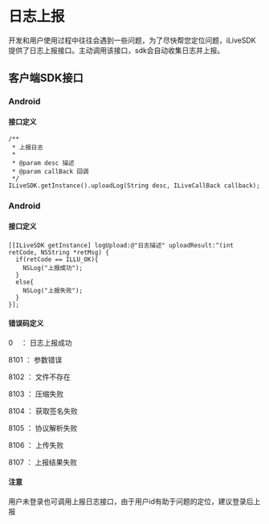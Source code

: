 # 日志上报
开发和用户使用过程中往往会遇到一些问题，为了尽快帮您定位问题，iLiveSDK提供了日志上报接口。主动调用该接口，sdk会自动收集日志并上报。
## 客户端SDK接口
### Android

#### 接口定义

```
/**
 * 上报日志
 *
 * @param desc 描述
 * @param callBack 回调
 */
ILiveSDK.getInstance().uploadLog(String desc, ILiveCallBack callback);

```

### Android

#### 接口定义

```
[[ILiveSDK getInstance] logUpload:@"日志描述" uploadResult:^(int retCode, NSString *retMsg) {
  if(retCode == ILLU_OK){
    NSLog("上报成功");
  }
  else{
    NSLog("上报失败");
  }
}];

```

#### 错误码定义
0    ： 日志上报成功

8101 ： 参数错误

8102 ： 文件不存在

8103 ： 压缩失败

8104 ： 获取签名失败

8105 ： 协议解析失败

8106 ： 上传失败

8107 ： 上报结果失败

#### 注意
用户未登录也可调用上报日志接口，由于用户id有助于问题的定位，建议登录后上报 
